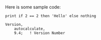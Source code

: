 Here is some sample code:

```bemp
print if 2 == 2 then 'Hello' else nothing

Version,
    autocalculate,
    9.4;   ! Version Number
```
